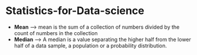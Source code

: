 # Statistics-for-Data-science

- **Mean** --> mean is the sum of a collection of numbers divided by the count of numbers in the collection
- **Median** --> A median is a value separating the higher half from the lower half of a data sample, a population or a probability distribution.

